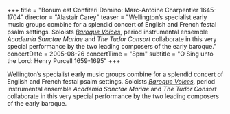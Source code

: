 +++
title = "Bonum est Confiteri Domino: Marc-Antoine Charpentier 1645-1704"
director = "Alastair Carey"
teaser = "Wellington’s specialist early music groups combine for a splendid concert of English and French festal psalm settings. Soloists [*Baroque Voices*](http://www.baroquevoices.co.nz/), period instrumental ensemble *Academia Sanctae Mariae* and *The Tudor Consort* collaborate in this very special performance by the two leading composers of the early baroque."
concertDate = 2005-08-26
concertTime = "8pm"
subtitle = "O Sing unto the Lord: Henry Purcell 1659-1695"
+++

Wellington’s specialist early music groups combine for a splendid concert of English and French festal psalm settings. Soloists [*Baroque Voices*](http://www.baroquevoices.co.nz/), period instrumental ensemble *Academia Sanctae Mariae* and *The Tudor Consort* collaborate in this very special performance by the two leading composers of the early baroque.
